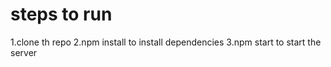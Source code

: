 # steps to run
1.clone th repo
2.npm install to install dependencies
3.npm start to start the server
